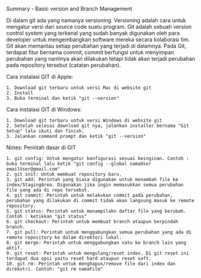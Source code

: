Summary - Basic version and Branch Management

Di dalam git ada yang namanya versioning. Versioning adalah cara untuk mengatur versi dari source code suatu program. Git adalah sebuah version control system yang terkenal yang sudah banyak digunakan oleh para developer untuk mengembangkan software mereka secara kolaborasi tim. Git akan memantau setiap perubahan yang terjadi di dalamnya. Pada Git, terdapat fitur bernama commit, commit berfungsi untuk menyimpan perubahan yang nantinya akan dilakukan tetapi tidak akan terjadi perubahan pada repository tersebut (catatan perubahan).

Cara instalasi GIT di Apple:

    1. Download git terbaru untuk versi Mac di website git
    2. Install
    3. Buka terminal dan ketik "git --version"

Cara instalasi GIT di Windows:

    1. Download git terbaru untuk versi Windows di website git
    2. Setelah selesai download git nya, jalankan installer bernama "Git Setup" lalu ikuti dan finish.
    3. Jalankan command prompt dan ketik "git --version"

Notes: Perintah dasar di GIT

    1. git config: Untuk mengatur konfigurasi sesuai keinginan. Contoh : buka terminal lalu ketik "git config --global namaUser emailUser@gmail.com"
    2. git init: Untuk membuat repository baru. 
    3. git add: Perintah yang biasa digunakan untuk menambah file ke index/StagingArea. Digunakan jika ingin memasukkan semua perubahan file yang ada di repo tersebut.
    4. git commit: Perintah untuk melakukan commit pada perubahan, perubahan yang dilakukan di commit tidak akan langsung masuk ke remote repository.
    5. git status: Perintah untuk menampilakn daftar file yang berubah. Contoh : ketikkan "git status"
    6. git checkout: Perintah untuk membuat branch ataupun berpindah branch.
    7. git pull: Perintah untuk menggabungkan semua perubahan yang ada di remote repository ke dalam direktori lokal. 
    8. git merge: Perintah untuk menggabungkan satu ke branch lain yang aktif. 
    9. git reset: Perintah untuk mengulang/reset index. Di git reset ini terdapat dua opsi yaitu reset hard ataupun reset soft. 
    10. git rm: Perintah untuk menghapus/remove file dari index dan direkotri. Contoh: "git rm namaFile"
